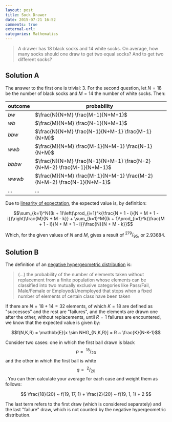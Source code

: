 ```yaml
---
layout: post
title: Sock Drawer
date: 2015-07-21 16:52
comments: true
external-url:
categories: Mathematics
---
```


> A drawer has 18 black socks and 14 white socks. On average, how many socks should one draw to get two equal socks? And to get two different socks?

## Solution A

The answer to the first one is trivial: 3. For the second question, let $N = 18$ be the number of black socks and $M = 14$ the number of white socks. Then:

| outcome   | probability                                                           |
|-----------|-----------------------------------------------------------------------|
| $bw$      | $\frac{N}{N+M} \frac{M-1}{N+M+1}$                                     |
| $wb$      | $\frac{M}{N+M} \frac{N-1}{N+M+1}$                                     |
| $bbw$     | $\frac{N}{N+M} \frac{N-1}{N+M-1} \frac{M-1}{N+M}$                     |
| $wwb$     | $\frac{M}{N+M} \frac{M-1}{N+M-1} \frac{N-1}{N+M}$                     |
| $bbbw$    | $\frac{N}{N+M} \frac{N-1}{N+M-1} \frac{N-2}{N+M-2} \frac{M-1}{N+M-1}$ |
| $wwwb$    | $\frac{M}{N+M} \frac{M-1}{N+M-1} \frac{M-2}{N+M-2} \frac{N-1}{N+M-1}$ |
| ...       | ...                                                                   |

Due to [linearity of expectation](http://www.cse.iitd.ac.in/~mohanty/col106/Resources/linearity_expectation.pdf), the expected value is, by definition:

$$\sum_{k=1}^N{(k + 1)\left(\prod_{i=1}^k{\frac{N + 1 - i}{N + M + 1 - i}}\right)\frac{M}{N + M - k}} +
\sum_{k=1}^M{(k + 1)\prod_{i=1}^k{\frac{M + 1 - i}{N + M + 1 - i}}\frac{N}{N + M - k}}$$

Which, for the given values of $N$ and $M$, gives a result of $^{279}/_{95}$, or 2.93684.

## Solution B

The definition of an [negative hypergeometric distribution](http://en.wikipedia.org/wiki/Negative_hypergeometric_distribution) is:

> (...) the probability of the number of elements taken without replacement from a finite population whose elements can be classified into two mutually exclusive categories like Pass/Fail, Male/Female or Employed/Unemployed that stops when a fixed number of elements of certain class have been taken

If there are $N = 18 + 14 = 32$ elements, of which $K = 18$ are defined as "successes" and the rest are "failures", and the elements are drawn one after the other, without replacements, until $R = 1$ failures are encountered, we know that the expected value is given by:

$$f(N,K,R) = \mathbb{E}[x \sim NHG_{N,K,R}] = R ~ \frac{K}{N-K-1}$$

Consider two cases: one in which the first ball drawn is black $$p =~^{18}/_{20}$$ and the other in which the first ball is white $$q =~^2/_{20}$$. You can then calculate your average for each case and weight them as follows:

$$
\frac{18}{20} ~ f(19, 17, 1) + \frac{2}{20} ~ f(19, 1, 1) + 2
$$

The last term refers to the first draw (which is considered separately) and the last "failure" draw, which is not counted by the negative hypergeometric distribution.
